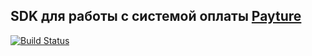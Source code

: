 SDK для работы с системой оплаты [Payture](http://payture.com/)
---

[![Build Status](https://travis-ci.org/Necronru/payture.svg?branch=master)](https://travis-ci.org/Necronru/payture)